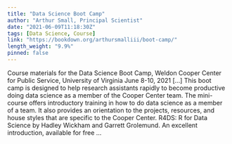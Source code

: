 ```yaml
---
title: "Data Science Boot Camp"
author: "Arthur Small, Principal Scientist"
date: "2021-06-09T11:18:30Z"
tags: [Data Science, Course]
link: "https://bookdown.org/arthursmalliii/boot-camp/"
length_weight: "9.9%"
pinned: false
---
```


Course materials for the Data Science Boot Camp, Weldon Cooper Center for Public Service, University of Virginia June 8-10, 2021 [...] This boot camp is designed to help research assistants rapidly to become productive doing data science as a member of the Cooper Center team. The mini-course offers introductory training in how to do data science as a member of a team. It also provides an orientation to the projects, resources, and house styles that are specific to the Cooper Center. R4DS: R for Data Science by Hadley Wickham and Garrett Grolemund. An excellent introduction, available for free  ...
